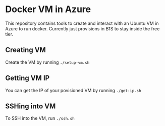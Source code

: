 # Docker VM in Azure

This repository contains tools to create and interact with an Ubuntu VM in Azure to run docker.  Currently just provisions in B1S to stay inside the free tier.

## Creating VM

Create the VM by running `./setup-vm.sh`

## Getting VM IP

You can get the IP of your povisioned VM by running `./get-ip.sh`

## SSHing into VM

To SSH into the VM, run `./ssh.sh`